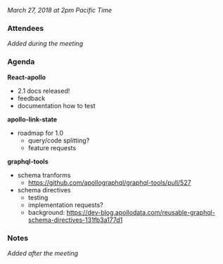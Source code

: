*March 27, 2018 at 2pm Pacific Time*

### Attendees

*Added during the meeting*

### Agenda

**React-apollo**

- 2.1 docs released!
- feedback
- documentation how to test

**apollo-link-state**

- roadmap for 1.0
  - query/code splitting?
  - feature requests

**graphql-tools**

- schema tranforms
  - https://github.com/apollographql/graphql-tools/pull/527
- schema directives
  - testing
  - implementation requests?
  - background: https://dev-blog.apollodata.com/reusable-graphql-schema-directives-131fb3a177d1

### Notes

*Added after the meeting*

